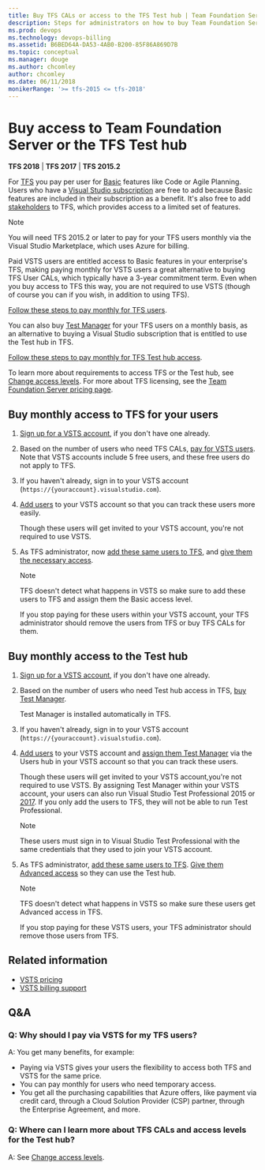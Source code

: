```yaml
---
title: Buy TFS CALs or access to the TFS Test hub | Team Foundation Server (TFS)
description: Steps for administrators on how to buy Team Foundation Server client access licenses (CALs) or access to the TFS Test hub 
ms.prod: devops
ms.technology: devops-billing
ms.assetid: B6BED64A-DA53-4AB0-B200-85F86A869D7B
ms.topic: conceptual
ms.manager: douge
ms.author: chcomley
author: chcomley
ms.date: 06/11/2018
monikerRange: '>= tfs-2015 <= tfs-2018'
---
```

# Buy access to Team Foundation Server or the TFS Test hub

**TFS 2018** | **TFS 2017** | **TFS 2015.2**

For [TFS](https://www.visualstudio.com/tfs/) you pay per user for [Basic](https://www.visualstudio.com/team-services/compare-features/) features like Code or Agile Planning.
Users who have a [Visual Studio subscription](https://www.visualstudio.com/vs/pricing/) are free
to add because Basic features are included in their subscription as a benefit.
It's also free to add [stakeholders](../security/get-started-stakeholder.md) to TFS, which provides access to a limited set of features.

>[!NOTE]
> You will need TFS 2015.2 or later to pay for your TFS users monthly via the Visual Studio Marketplace, which uses Azure for billing.

Paid VSTS users are entitled access to Basic features in your enterprise's TFS, making paying monthly for VSTS users a great alternative to buying TFS User CALs, which typically have a 3-year commitment term.
Even when you buy access to TFS this way, you are not required to use VSTS (though of course you can if you wish, in
addition to using TFS).

[Follow these steps to pay monthly for TFS users](#rent-cal).

You can also buy [Test Manager](https://marketplace.visualstudio.com/items?itemName=ms.vss-testmanager-web) for your TFS users on a monthly basis, as an alternative to buying a Visual Studio subscription that is entitled to use the Test hub in TFS.

[Follow these steps to pay monthly for TFS Test hub access](#test-hub).

To learn more about requirements to access TFS or the Test hub,
see [Change access levels](../security/change-access-levels.md).
For more about TFS licensing, see the
[Team Foundation Server pricing page](https://www.visualstudio.com/team-services/tfs-pricing).

## Buy monthly access to TFS for your users

1. [Sign up for a VSTS account](../accounts/create-account-msa-or-work-student.md), if you don't have one already.

2. Based on the number of users who need TFS CALs, [pay for VSTS users](https://marketplace.visualstudio.com/items?itemName=ms.vss-vstsuser). Note that VSTS accounts include 5 free users, and these free users do not apply to TFS.

3. If you haven't already, sign in to your VSTS account (```https://{youraccount}.visualstudio.com```).

4. [Add users](../accounts/add-account-users-assign-access-levels.md) to your VSTS account so that you can track these users more easily.

    Though these users will get invited to your VSTS account, you're not required to use VSTS.

5. As TFS administrator, now [add these same users to TFS](../security/add-users-team-project.md#add-users-team-project), and [give them the necessary access](../security/change-access-levels.md).

    >[!NOTE]
    > TFS doesn't detect what happens in VSTS so make sure to add these users to TFS and assign them the Basic access level.
    >
    > If you stop paying for these users within your VSTS account, your TFS administrator should remove the users from TFS or buy TFS CALs for them.

## Buy monthly access to the Test hub

1. [Sign up for a VSTS account](../accounts/create-account-msa-or-work-student.md), if you don't have one already.

2. Based on the number of users who need Test hub access in TFS, [buy Test Manager](https://marketplace.visualstudio.com/items?itemName=ms.vss-testmanager-web).

    Test Manager is installed automatically in TFS.

3. If you haven't already, sign in to your VSTS account (```https://{youraccount}.visualstudio.com```).

4. [Add users](../accounts/add-account-users-assign-access-levels.md) to your VSTS account and [assign them Test Manager](../marketplace/assign-paid-extensions.md) via the Users hub in your VSTS account so that you can track these users.

    Though these users will get invited to your VSTS account,you're not required to use VSTS. By assigning Test Manager within your VSTS account, your users can also run Visual Studio Test Professional 2015 or [2017](https://www.visualstudio.com/thank-you-downloading-visual-studio/?sku=TestProfessional&rel=15). If you only add the users to TFS, they will not be able to run Test Professional.

    >[!NOTE]
    > These users must sign in to Visual Studio Test Professional with the same credentials that they used to join your VSTS account.

5. As TFS administrator, [add these same users to TFS](../security/add-users-team-project.md#add-users-team-project). [Give them Advanced access](../security/change-access-levels.md) so they can use the Test hub.

    >[!NOTE]
    > TFS doesn't detect what happens in VSTS so make sure these users get Advanced access in TFS.
    > 
    > If you stop paying for these VSTS users, your TFS administrator should remove those users from TFS.

## Related information

- [VSTS pricing](https://azure.microsoft.com/pricing/details/visual-studio-team-services/)
- [VSTS billing support](https://www.visualstudio.com/team-services/support/)

## Q&A

<!-- BEGINSECTION class="m-qanda" -->

### Q: Why should I pay via VSTS for my TFS users?

A: You get many benefits, for example:

- Paying via VSTS gives your users the flexibility to access both TFS and VSTS for the same price.
- You can pay monthly for users who need temporary access.
- You get all the purchasing capabilities that Azure offers, like payment via credit card, through a Cloud Solution Provider (CSP) partner, through the Enterprise Agreement, and more.

### Q: Where can I learn more about TFS CALs and access levels for the Test hub?

A: See [Change access levels](../security/change-access-levels.md).

<!-- ENDSECTION -->
